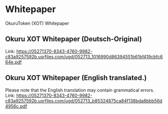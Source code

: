 # Whitepaper
OkuruToken (XOT) Whitepaper



## Okuru XOT Whitepaper (Deutsch-Original)

Link: https://05271370-8343-4760-9982-c83a9257592b.usrfiles.com/ugd/052713_1016990d86394551b61bf419cbfc664e.pdf



## Okuru XOT Whitepaper (English translated.)
Please note that the English translation may contain grammatical errors.
Link: https://05271370-8343-4760-9982-c83a9257592b.usrfiles.com/ugd/052713_b85324875ca84f138bda8bbb56d4956c.pdf
